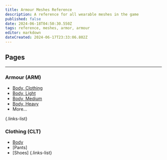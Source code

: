 ```yaml
---
title: Armour Meshes Reference
description: A reference for all wearable meshes in the game
published: false
date: 2024-06-18T04:50:30.550Z
tags: reference, meshes, armor, armour
editor: markdown
dateCreated: 2024-06-17T23:33:06.802Z
---
```





## Pages

---
### Armour (ARM)
- [Body, Clothing]()
- [Body, Light]()
- [Body, Medium]()
- [Body, Heavy]()
- More...

{.links-list}
### Clothing (CLT)
- [Body](CLT_Body)
- [Pants]
- [Shoes]
{.links-list}